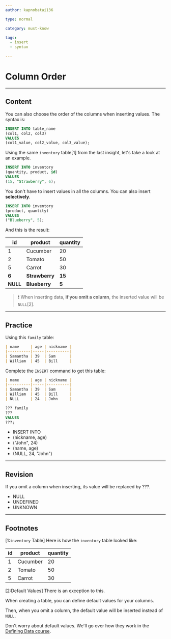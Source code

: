 ```yaml
---
author: kapnobatai136

type: normal

category: must-know

tags:
  - insert
  - syntax

---
```


# Column Order

---

## Content

You can also choose the order of the columns when inserting values. The syntax is:

```sql
INSERT INTO table_name
(col1, col2, col3)
VALUES
(col1_value, col2_value, col3_value);
```

Using the same `inventory` table[1] from the last insight, let's take a look at an example.

```sql
INSERT INTO inventory
(quantity, product, id)
VALUES
(15, "Strawberry", 6);
```

You don't have to insert values in all the columns. You can also insert **selectively**.

```sql
INSERT INTO inventory
(product, quantity)
VALUES
("Blueberry", 5);
```

And this is the result:

| id       | product        | quantity |
|----------|----------------|----------|
| 1        | Cucumber       | 20       |
| 2        | Tomato         | 50       |
| 5        | Carrot         | 30       |
| **6**    | **Strawberry** | **15**   |
| **NULL** | **Blueberry**  | **5**    |

> ❗ When inserting data, **if you omit a column**, the inserted value will be `NULL`[2].

---

## Practice

Using this `family` table:

```md
| name     | age | nickname |
|----------|-----|----------|
| Samantha | 39  | Sam      |
| William  | 45  | Bill     |
```

Complete the `INSERT` command to get this table:

```md
| name     | age | nickname |
|----------|-----|----------|
| Samantha | 39  | Sam      |
| William  | 45  | Bill     |
| NULL     | 24  | John     |
```

```sql
??? family
???
VALUES
???;
```

- INSERT INTO
- (nickname, age)
- ("John", 24)
- (name, age)
- (NULL, 24, "John")

---

## Revision

If you omit a column when inserting, its value will be replaced by ???.

- NULL
- UNDEFINED
- UNKNOWN

---

## Footnotes

[1:`inventory` Table]
Here is how the `inventory` table looked like:

| id | product  | quantity |
|----|----------|----------|
| 1  | Cucumber | 20       |
| 2  | Tomato   | 50       |
| 5  | Carrot   | 30       |

[2:Default Values]
There is an exception to this. 

When creating a table, you can define default values for your columns.

Then, when you omit a column, the default value will be inserted instead of `NULL`.

Don't worry about default values. We'll go over how they work in the [Defining Data course](#link-to-the-default-values-insight).